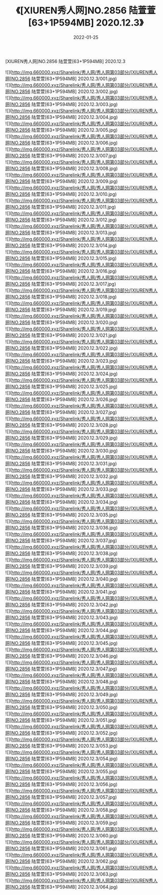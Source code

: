 ﻿---
layout: post
title:  《[XIUREN秀人网]NO.2856 陆萱萱[63+1P594MB] 2020.12.3》
date:   2022-01-25
img: http://img.660000.xyz/Sharelink/秀人网/秀人网第03部分/[XIUREN秀人网]NO.2856 陆萱萱[63+1P594MB] 2020.12.3/000.jpg
categories: [美女, 清纯, 唯美]
---

[XIUREN秀人网]NO.2856 陆萱萱[63+1P594MB] 2020.12.3

 ![](http://img.660000.xyz/Sharelink/秀人网/秀人网第03部分/[XIUREN秀人网]NO.2856 陆萱萱[63+1P594MB] 2020.12.3/001.jpg) <br>![](http://img.660000.xyz/Sharelink/秀人网/秀人网第03部分/[XIUREN秀人网]NO.2856 陆萱萱[63+1P594MB] 2020.12.3/002.jpg) <br>![](http://img.660000.xyz/Sharelink/秀人网/秀人网第03部分/[XIUREN秀人网]NO.2856 陆萱萱[63+1P594MB] 2020.12.3/003.jpg) <br>![](http://img.660000.xyz/Sharelink/秀人网/秀人网第03部分/[XIUREN秀人网]NO.2856 陆萱萱[63+1P594MB] 2020.12.3/004.jpg) <br>![](http://img.660000.xyz/Sharelink/秀人网/秀人网第03部分/[XIUREN秀人网]NO.2856 陆萱萱[63+1P594MB] 2020.12.3/005.jpg) <br>![](http://img.660000.xyz/Sharelink/秀人网/秀人网第03部分/[XIUREN秀人网]NO.2856 陆萱萱[63+1P594MB] 2020.12.3/006.jpg) <br>![](http://img.660000.xyz/Sharelink/秀人网/秀人网第03部分/[XIUREN秀人网]NO.2856 陆萱萱[63+1P594MB] 2020.12.3/007.jpg) <br>![](http://img.660000.xyz/Sharelink/秀人网/秀人网第03部分/[XIUREN秀人网]NO.2856 陆萱萱[63+1P594MB] 2020.12.3/008.jpg) <br>![](http://img.660000.xyz/Sharelink/秀人网/秀人网第03部分/[XIUREN秀人网]NO.2856 陆萱萱[63+1P594MB] 2020.12.3/009.jpg) <br>![](http://img.660000.xyz/Sharelink/秀人网/秀人网第03部分/[XIUREN秀人网]NO.2856 陆萱萱[63+1P594MB] 2020.12.3/010.jpg) <br>![](http://img.660000.xyz/Sharelink/秀人网/秀人网第03部分/[XIUREN秀人网]NO.2856 陆萱萱[63+1P594MB] 2020.12.3/011.jpg) <br>![](http://img.660000.xyz/Sharelink/秀人网/秀人网第03部分/[XIUREN秀人网]NO.2856 陆萱萱[63+1P594MB] 2020.12.3/012.jpg) <br>![](http://img.660000.xyz/Sharelink/秀人网/秀人网第03部分/[XIUREN秀人网]NO.2856 陆萱萱[63+1P594MB] 2020.12.3/013.jpg) <br>![](http://img.660000.xyz/Sharelink/秀人网/秀人网第03部分/[XIUREN秀人网]NO.2856 陆萱萱[63+1P594MB] 2020.12.3/014.jpg) <br>![](http://img.660000.xyz/Sharelink/秀人网/秀人网第03部分/[XIUREN秀人网]NO.2856 陆萱萱[63+1P594MB] 2020.12.3/015.jpg) <br>![](http://img.660000.xyz/Sharelink/秀人网/秀人网第03部分/[XIUREN秀人网]NO.2856 陆萱萱[63+1P594MB] 2020.12.3/016.jpg) <br>![](http://img.660000.xyz/Sharelink/秀人网/秀人网第03部分/[XIUREN秀人网]NO.2856 陆萱萱[63+1P594MB] 2020.12.3/017.jpg) <br>![](http://img.660000.xyz/Sharelink/秀人网/秀人网第03部分/[XIUREN秀人网]NO.2856 陆萱萱[63+1P594MB] 2020.12.3/018.jpg) <br>![](http://img.660000.xyz/Sharelink/秀人网/秀人网第03部分/[XIUREN秀人网]NO.2856 陆萱萱[63+1P594MB] 2020.12.3/019.jpg) <br>![](http://img.660000.xyz/Sharelink/秀人网/秀人网第03部分/[XIUREN秀人网]NO.2856 陆萱萱[63+1P594MB] 2020.12.3/020.jpg) <br>![](http://img.660000.xyz/Sharelink/秀人网/秀人网第03部分/[XIUREN秀人网]NO.2856 陆萱萱[63+1P594MB] 2020.12.3/021.jpg) <br>![](http://img.660000.xyz/Sharelink/秀人网/秀人网第03部分/[XIUREN秀人网]NO.2856 陆萱萱[63+1P594MB] 2020.12.3/022.jpg) <br>![](http://img.660000.xyz/Sharelink/秀人网/秀人网第03部分/[XIUREN秀人网]NO.2856 陆萱萱[63+1P594MB] 2020.12.3/023.jpg) <br>![](http://img.660000.xyz/Sharelink/秀人网/秀人网第03部分/[XIUREN秀人网]NO.2856 陆萱萱[63+1P594MB] 2020.12.3/024.jpg) <br>![](http://img.660000.xyz/Sharelink/秀人网/秀人网第03部分/[XIUREN秀人网]NO.2856 陆萱萱[63+1P594MB] 2020.12.3/025.jpg) <br>![](http://img.660000.xyz/Sharelink/秀人网/秀人网第03部分/[XIUREN秀人网]NO.2856 陆萱萱[63+1P594MB] 2020.12.3/026.jpg) <br>![](http://img.660000.xyz/Sharelink/秀人网/秀人网第03部分/[XIUREN秀人网]NO.2856 陆萱萱[63+1P594MB] 2020.12.3/027.jpg) <br>![](http://img.660000.xyz/Sharelink/秀人网/秀人网第03部分/[XIUREN秀人网]NO.2856 陆萱萱[63+1P594MB] 2020.12.3/028.jpg) <br>![](http://img.660000.xyz/Sharelink/秀人网/秀人网第03部分/[XIUREN秀人网]NO.2856 陆萱萱[63+1P594MB] 2020.12.3/029.jpg) <br>![](http://img.660000.xyz/Sharelink/秀人网/秀人网第03部分/[XIUREN秀人网]NO.2856 陆萱萱[63+1P594MB] 2020.12.3/030.jpg) <br>![](http://img.660000.xyz/Sharelink/秀人网/秀人网第03部分/[XIUREN秀人网]NO.2856 陆萱萱[63+1P594MB] 2020.12.3/031.jpg) <br>![](http://img.660000.xyz/Sharelink/秀人网/秀人网第03部分/[XIUREN秀人网]NO.2856 陆萱萱[63+1P594MB] 2020.12.3/032.jpg) <br>![](http://img.660000.xyz/Sharelink/秀人网/秀人网第03部分/[XIUREN秀人网]NO.2856 陆萱萱[63+1P594MB] 2020.12.3/033.jpg) <br>![](http://img.660000.xyz/Sharelink/秀人网/秀人网第03部分/[XIUREN秀人网]NO.2856 陆萱萱[63+1P594MB] 2020.12.3/034.jpg) <br>![](http://img.660000.xyz/Sharelink/秀人网/秀人网第03部分/[XIUREN秀人网]NO.2856 陆萱萱[63+1P594MB] 2020.12.3/035.jpg) <br>![](http://img.660000.xyz/Sharelink/秀人网/秀人网第03部分/[XIUREN秀人网]NO.2856 陆萱萱[63+1P594MB] 2020.12.3/036.jpg) <br>![](http://img.660000.xyz/Sharelink/秀人网/秀人网第03部分/[XIUREN秀人网]NO.2856 陆萱萱[63+1P594MB] 2020.12.3/037.jpg) <br>![](http://img.660000.xyz/Sharelink/秀人网/秀人网第03部分/[XIUREN秀人网]NO.2856 陆萱萱[63+1P594MB] 2020.12.3/038.jpg) <br>![](http://img.660000.xyz/Sharelink/秀人网/秀人网第03部分/[XIUREN秀人网]NO.2856 陆萱萱[63+1P594MB] 2020.12.3/039.jpg) <br>![](http://img.660000.xyz/Sharelink/秀人网/秀人网第03部分/[XIUREN秀人网]NO.2856 陆萱萱[63+1P594MB] 2020.12.3/040.jpg) <br>![](http://img.660000.xyz/Sharelink/秀人网/秀人网第03部分/[XIUREN秀人网]NO.2856 陆萱萱[63+1P594MB] 2020.12.3/041.jpg) <br>![](http://img.660000.xyz/Sharelink/秀人网/秀人网第03部分/[XIUREN秀人网]NO.2856 陆萱萱[63+1P594MB] 2020.12.3/042.jpg) <br>![](http://img.660000.xyz/Sharelink/秀人网/秀人网第03部分/[XIUREN秀人网]NO.2856 陆萱萱[63+1P594MB] 2020.12.3/043.jpg) <br>![](http://img.660000.xyz/Sharelink/秀人网/秀人网第03部分/[XIUREN秀人网]NO.2856 陆萱萱[63+1P594MB] 2020.12.3/044.jpg) <br>![](http://img.660000.xyz/Sharelink/秀人网/秀人网第03部分/[XIUREN秀人网]NO.2856 陆萱萱[63+1P594MB] 2020.12.3/045.jpg) <br>![](http://img.660000.xyz/Sharelink/秀人网/秀人网第03部分/[XIUREN秀人网]NO.2856 陆萱萱[63+1P594MB] 2020.12.3/046.jpg) <br>![](http://img.660000.xyz/Sharelink/秀人网/秀人网第03部分/[XIUREN秀人网]NO.2856 陆萱萱[63+1P594MB] 2020.12.3/047.jpg) <br>![](http://img.660000.xyz/Sharelink/秀人网/秀人网第03部分/[XIUREN秀人网]NO.2856 陆萱萱[63+1P594MB] 2020.12.3/048.jpg) <br>![](http://img.660000.xyz/Sharelink/秀人网/秀人网第03部分/[XIUREN秀人网]NO.2856 陆萱萱[63+1P594MB] 2020.12.3/049.jpg) <br>![](http://img.660000.xyz/Sharelink/秀人网/秀人网第03部分/[XIUREN秀人网]NO.2856 陆萱萱[63+1P594MB] 2020.12.3/050.jpg) <br>![](http://img.660000.xyz/Sharelink/秀人网/秀人网第03部分/[XIUREN秀人网]NO.2856 陆萱萱[63+1P594MB] 2020.12.3/051.jpg) <br>![](http://img.660000.xyz/Sharelink/秀人网/秀人网第03部分/[XIUREN秀人网]NO.2856 陆萱萱[63+1P594MB] 2020.12.3/052.jpg) <br>![](http://img.660000.xyz/Sharelink/秀人网/秀人网第03部分/[XIUREN秀人网]NO.2856 陆萱萱[63+1P594MB] 2020.12.3/053.jpg) <br>![](http://img.660000.xyz/Sharelink/秀人网/秀人网第03部分/[XIUREN秀人网]NO.2856 陆萱萱[63+1P594MB] 2020.12.3/054.jpg) <br>![](http://img.660000.xyz/Sharelink/秀人网/秀人网第03部分/[XIUREN秀人网]NO.2856 陆萱萱[63+1P594MB] 2020.12.3/055.jpg) <br>![](http://img.660000.xyz/Sharelink/秀人网/秀人网第03部分/[XIUREN秀人网]NO.2856 陆萱萱[63+1P594MB] 2020.12.3/056.jpg) <br>![](http://img.660000.xyz/Sharelink/秀人网/秀人网第03部分/[XIUREN秀人网]NO.2856 陆萱萱[63+1P594MB] 2020.12.3/057.jpg) <br>![](http://img.660000.xyz/Sharelink/秀人网/秀人网第03部分/[XIUREN秀人网]NO.2856 陆萱萱[63+1P594MB] 2020.12.3/058.jpg) <br>![](http://img.660000.xyz/Sharelink/秀人网/秀人网第03部分/[XIUREN秀人网]NO.2856 陆萱萱[63+1P594MB] 2020.12.3/059.jpg) <br>![](http://img.660000.xyz/Sharelink/秀人网/秀人网第03部分/[XIUREN秀人网]NO.2856 陆萱萱[63+1P594MB] 2020.12.3/060.jpg) <br>![](http://img.660000.xyz/Sharelink/秀人网/秀人网第03部分/[XIUREN秀人网]NO.2856 陆萱萱[63+1P594MB] 2020.12.3/061.jpg) <br>![](http://img.660000.xyz/Sharelink/秀人网/秀人网第03部分/[XIUREN秀人网]NO.2856 陆萱萱[63+1P594MB] 2020.12.3/062.jpg) <br>![](http://img.660000.xyz/Sharelink/秀人网/秀人网第03部分/[XIUREN秀人网]NO.2856 陆萱萱[63+1P594MB] 2020.12.3/063.jpg) <br>![](http://img.660000.xyz/Sharelink/秀人网/秀人网第03部分/[XIUREN秀人网]NO.2856 陆萱萱[63+1P594MB] 2020.12.3/064.jpg) <br>